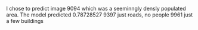 I chose to predict image 9094 which was a seeminngly densly populated area. The model predicted 0.78728527 
9397 just roads, no people
9961 just a few buildings 

